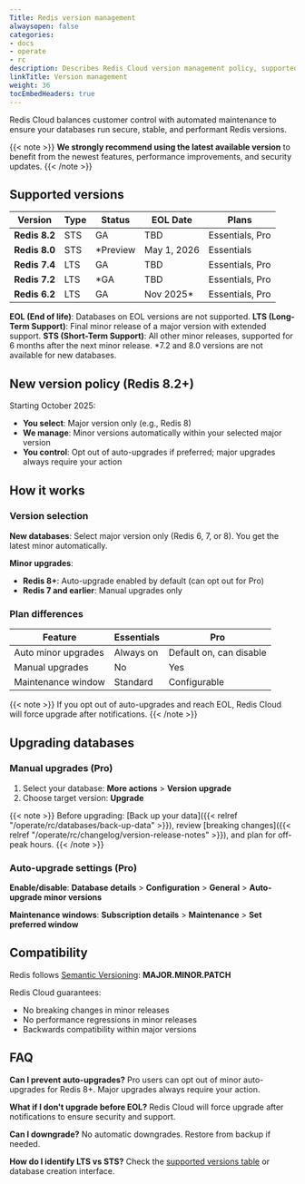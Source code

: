 ```yaml
---
Title: Redis version management
alwaysopen: false
categories:
- docs
- operate
- rc
description: Describes Redis Cloud version management policy, supported versions, and upgrade options.
linkTitle: Version management
weight: 36
tocEmbedHeaders: true
---
```


Redis Cloud balances customer control with automated maintenance to ensure your databases run secure, stable, and performant Redis versions.

{{< note >}}
**We strongly recommend using the latest available version** to benefit from the newest features, performance improvements, and security updates.
{{< /note >}}

## Supported versions

| Version | Type | Status | EOL Date | Plans |
|---------|------|--------|----------|-------|
| **Redis 8.2** | STS | GA | TBD | Essentials, Pro |
| **Redis 8.0** | STS | *Preview | May 1, 2026 | Essentials |
| **Redis 7.4** | LTS | GA | TBD | Essentials, Pro |
| **Redis 7.2** | LTS | *GA | TBD | Essentials, Pro |
| **Redis 6.2** | LTS | GA | Nov 2025* | Essentials, Pro |

**EOL (End of life)**: Databases on EOL versions are not supported.
**LTS (Long-Term Support)**: Final minor release of a major version with extended support.
**STS (Short-Term Support)**: All other minor releases, supported for 6 months after the next minor release.
*7.2 and 8.0 versions are not available for new databases.

## New version policy (Redis 8.2+)

Starting October 2025:

- **You select**: Major version only (e.g., Redis 8)
- **We manage**: Minor versions automatically within your selected major version
- **You control**: Opt out of auto-upgrades if preferred; major upgrades always require your action

## How it works

### Version selection

**New databases**: Select major version only (Redis 6, 7, or 8). You get the latest minor automatically.

**Minor upgrades**:
- **Redis 8+**: Auto-upgrade enabled by default (can opt out for Pro)
- **Redis 7 and earlier**: Manual upgrades only

### Plan differences

| Feature | Essentials | Pro |
|---------|------------|-----|
| Auto minor upgrades | Always on | Default on, can disable |
| Manual upgrades | No | Yes |
| Maintenance window | Standard | Configurable |

{{< note >}}
If you opt out of auto-upgrades and reach EOL, Redis Cloud will force upgrade after notifications.
{{< /note >}}

## Upgrading databases

### Manual upgrades (Pro)

1. Select your database: **More actions** > **Version upgrade**
2. Choose target version: **Upgrade**

{{< note >}}
Before upgrading: [Back up your data]({{< relref "/operate/rc/databases/back-up-data" >}}), review [breaking changes]({{< relref "/operate/rc/changelog/version-release-notes" >}}), and plan for off-peak hours.
{{< /note >}}

### Auto-upgrade settings (Pro)

**Enable/disable**: **Database details** > **Configuration** > **General** > **Auto-upgrade minor versions**

**Maintenance windows**: **Subscription details** > **Maintenance** > **Set preferred window**

## Compatibility

Redis follows [Semantic Versioning](https://semver.org/): **MAJOR.MINOR.PATCH**

Redis Cloud guarantees:
- No breaking changes in minor releases
- No performance regressions in minor releases
- Backwards compatibility within major versions

## FAQ

**Can I prevent auto-upgrades?**
Pro users can opt out of minor auto-upgrades for Redis 8+. Major upgrades always require your action.

**What if I don't upgrade before EOL?**
Redis Cloud will force upgrade after notifications to ensure security and support.

**Can I downgrade?**
No automatic downgrades. Restore from backup if needed.

**How do I identify LTS vs STS?**
Check the [supported versions table](#supported-versions) or database creation interface.
